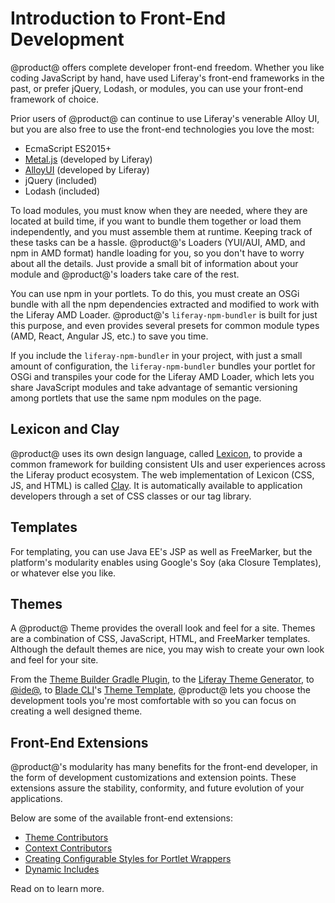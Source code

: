 # Introduction to Front-End Development [](id=introduction-to-frontend-development)

@product@ offers complete developer front-end freedom. Whether you like coding 
JavaScript by hand, have used Liferay's front-end frameworks in the past, or 
prefer jQuery, Lodash, or modules, you can use your front-end framework of 
choice. 

Prior users of @product@ can continue to use Liferay's venerable Alloy UI, but 
you are also free to use the front-end technologies you love the most:

-   EcmaScript ES2015+
-   [Metal.js](https://metaljs.com/) (developed by Liferay)
-   [AlloyUI](https://alloyui.com/) (developed by Liferay)
-   jQuery (included)
-   Lodash (included)

To load modules, you must know when they are needed, where they are located at 
build time, if you want to bundle them together or load them independently, and 
you must assemble them at runtime. Keeping track of these tasks can be a hassle. 
@product@'s Loaders (YUI/AUI, AMD, and npm in AMD format) handle loading for 
you, so you don't have to worry about all the details. Just provide a small bit 
of information about your module and @product@'s loaders take care of the rest. 

You can use npm in your portlets. To do this, you must create an OSGi 
bundle with all the npm dependencies extracted and modified to work with the 
Liferay AMD Loader. @product@'s `liferay-npm-bundler` is built for just 
this purpose, and even provides several presets for common module types 
(AMD, React, Angular JS,  etc.) to save you time. 

If you include the `liferay-npm-bundler` in your project, with just a small 
amount of configuration, the `liferay-npm-bundler` bundles your portlet for OSGi 
and transpiles your code for the Liferay AMD Loader, which lets you share 
JavaScript modules and take advantage of semantic versioning among portlets that 
use the same npm modules on the page. 

## Lexicon and Clay [](id=lexicon)

@product@ uses its own design language, called 
[Lexicon](https://lexicondesign.io/docs/lexicon/), to provide a common framework 
for building consistent UIs and user experiences across the Liferay product 
ecosystem. The web implementation of Lexicon (CSS, JS, and HTML) is called 
[Clay](https://claycss.com/docs/clay/). It is automatically available to 
application developers through a set of CSS classes or our tag library. 

## Templates [](id=templates)

For templating, you can use Java EE's JSP as well as FreeMarker, but the 
platform's modularity enables using Google's Soy (aka Closure Templates), or 
whatever else you like. 

## Themes [](id=themes)

A @product@ Theme provides the overall look and feel for a site. Themes are a 
combination of CSS, JavaScript, HTML, and FreeMarker templates. Although the 
default themes are nice, you may wish to create your own look and feel for your 
site. 

From the 
[Theme Builder Gradle Plugin](/develop/reference/-/knowledge_base/7-1/theme-builder-gradle-plugin), 
to the 
[Liferay Theme Generator](/develop/tutorials/-/knowledge_base/7-1/creating-themes), 
to 
[@ide@](/develop/tutorials/-/knowledge_base/7-1/creating-themes-with-liferay-ide), 
to 
[Blade CLI](/develop/tutorials/-/knowledge_base/7-1/blade-cli)'s 
[Theme Template](/develop/reference/-/knowledge_base/7-1/theme-template), 
@product@ lets you choose the development tools you're most comfortable with so 
you can focus on creating a well designed theme. 

## Front-End Extensions [](id=frontend-extensions)

@product@'s modularity has many benefits for the front-end developer, in the 
form of development customizations and extension points. These extensions assure 
the stability, conformity, and future evolution of your applications. 

Below are some of the available front-end extensions:

- [Theme Contributors](/develop/tutorials/-/knowledge_base/7-1/packaging-independent-ui-resources-for-your-site)
- [Context Contributors](/develop/tutorials/-/knowledge_base/7-1/injecting-additional-context-variables-into-your-templates)
- [Creating Configurable Styles for Portlet Wrappers](/develop/tutorials/-/knowledge_base/7-1/creating-configurable-styles-for-portlet-wrappers)
- [Dynamic Includes](/develop/tutorials/-/knowledge_base/7-1/adding-new-behavior-to-an-editor)

Read on to learn more. 

